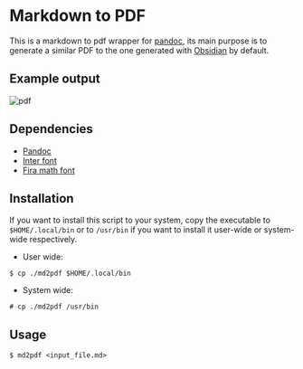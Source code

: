 # Markdown to PDF

This is a markdown to pdf wrapper for [pandoc](https://pandoc.org/), its main
purpose is to generate a similar PDF to the one generated with
[Obsidian](https://obsidian.md/) by default.

## Example output

![pdf](https://user-images.githubusercontent.com/64109770/235328806-cb7bd0aa-0b7e-44d3-b162-aa50a482d3a7.gif)

## Dependencies

- [Pandoc](https://pandoc.org/)
- [Inter font](https://fonts.google.com/specimen/Inter)
- [Fira math font](https://github.com/firamath/firamath)

## Installation

If you want to install this script to your system, copy the executable to
`$HOME/.local/bin` or to `/usr/bin` if you want to install it user-wide or
system-wide respectively.

- User wide:
```shell
$ cp ./md2pdf $HOME/.local/bin
```

- System wide:
```shell
# cp ./md2pdf /usr/bin
```

## Usage

```shell
$ md2pdf <input_file.md>
```
